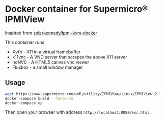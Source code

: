 # Docker container for Supermicro® IPMIView

Inspired from [solarkennedy/ipmi-kvm-docker](https://github.com/solarkennedy/ipmi-kvm-docker)

This container runs:

* Xvfb - X11 in a virtual framebuffer
* x11vnc - A VNC server that scrapes the above X11 server
* noNVC - A HTML5 canvas vnc viewer
* Fluxbox - a small window manager

## Usage

```bash
wget https://www.supermicro.com/wdl/utility/IPMIView/Linux/IPMIView_2.18.0_build.201007_bundleJRE_Linux_x64.tar.gz
docker-compose build --force-rm
docker-compose up
```

Then open your browser with address `http://localhost:8080/vnc.html`.
